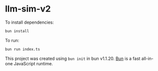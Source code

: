 # llm-sim-v2

To install dependencies:

```bash
bun install
```

To run:

```bash
bun run index.ts
```

This project was created using `bun init` in bun v1.1.20. [Bun](https://bun.sh) is a fast all-in-one JavaScript runtime.

